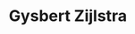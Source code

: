 ---
order: 38
category: residents
layout: post
title: Gysbert Zijlstra 
profession: graphic design / installations
---